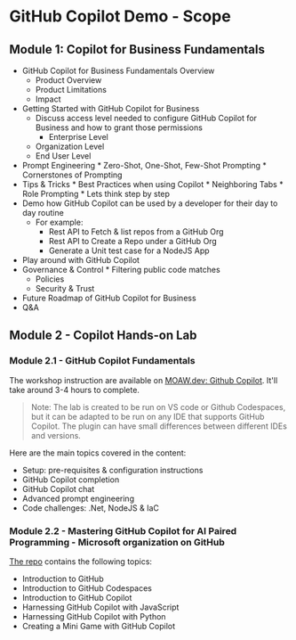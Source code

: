# GitHub Copilot Demo - Scope

## Module 1: Copilot for Business Fundamentals
* GitHub Copilot for Business Fundamentals Overview
	* Product Overview
  * Product Limitations
  * Impact
* Getting Started with GitHub Copilot for Business
	* Discuss access level needed to configure GitHub Copilot for Business and how to grant those permissions
		* Enterprise Level
  	* Organization Level
  	* End User Level
* Prompt Engineering
		* Zero-Shot, One-Shot, Few-Shot Prompting
		* Cornerstones of Prompting
* Tips & Tricks
		* Best Practices when using Copilot
		* Neighboring Tabs
		* Role Prompting
		* Lets think step by step
* Demo how GitHub Copilot can be used by a developer for their day to day routine
	*	For example:
		* Rest API to Fetch & list repos from a GitHub Org
		* Rest API to Create a Repo under a GitHub Org
		* Generate a Unit test case for a NodeJS App
* Play around with GitHub Copilot
* Governance & Control
		* Filtering public code matches
  	* Policies
  	* Security & Trust
* Future Roadmap of GitHub Copilot for Business
* Q&A

## Module 2 - Copilot Hands-on Lab

### Module 2.1 - GitHub Copilot Fundamentals

The workshop instruction are available on [MOAW.dev: Github Copilot](https://moaw.dev/workshop/github-copilot/). It'll take around 3-4 hours to complete.

> Note: The lab is created to be run on VS code or Github Codespaces, but it can be adapted to be run on any IDE that supports GitHub Copilot. The plugin can have small differences between different IDEs and versions.

Here are the main topics covered in the content:

* Setup: pre-requisites & configuration instructions
* GitHub Copilot completion
* GitHub Copilot chat
* Advanced prompt engineering
* Code challenges: .Net, NodeJS & IaC

### Module 2.2 - Mastering GitHub Copilot for AI Paired Programming - Microsoft organization on GitHub 

[The repo](https://github.com/microsoft/Mastering-GitHub-Copilot-for-Paired-Programming) contains the following topics:

* Introduction to GitHub
* Introduction to GitHub Codespaces
* Introduction to GitHub Copilot
* Harnessing GitHub Copilot with JavaScript
* Harnessing GitHub Copilot with Python
* Creating a Mini Game with GitHub Copilot
